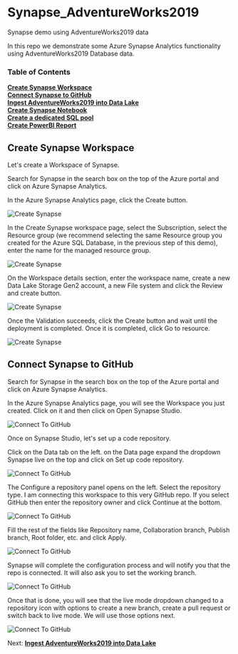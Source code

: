# Synapse_AdventureWorks2019
Synapse demo using AdventureWorks2019 data

In this repo we demonstrate some Azure Synapse Analytics functionality using AdventureWorks2019 Database data.

### Table of Contents

**[Create Synapse Workspace](#create-synapse-workspace)**<br>
**[Connect Synapse to GitHub](#connect-synapse-to-github)**<br>
**[Ingest AdventureWorks2019 into Data Lake](Ingest_To_DataLake.md#ingest-adventureworks2019-into-data-lake)**<br>
**[Create Synapse Notebook](Synapse_Notebook.md#create-synapse-notebook)**<br>
**[Create a dedicated SQL pool](Ingest_To_DW.md#create-a-dedicated-sql-pool)**<br>
**[Create PowerBI Report](PowerBI_Report.md#create-powerbi-report)**<br>

## Create Synapse Workspace

Let's create a Workspace of Synapse.

Search for Synapse in the search box on the top of the Azure portal and click on Azure Synapse Analytics.

In the Azure Synapse Analytics page, click the Create button.

![Create Synapse](./../images/CreateSynapse.png)

In the Create Synapse workspace page, select the Subscription, select the Resource group (we recommend selecting the same Resource group you created for the Azure SQL Database, in the previous step of this demo), enter the name for the managed resource group.

![Create Synapse](./../images/CreateSynapseII.png)

On the Workspace details section, enter the workspace name, create a new Data Lake Storage Gen2 account, a new File system and click the Review and create button.

![Create Synapse](./../images/CreateSynapseIII.png)

Once the Validation succeeds, click the Create button and wait until the deployment is completed. Once it is completed, click Go to resource.

![Create Synapse](./../images/CreateSynapseIV.png)

## Connect Synapse to GitHub

Search for Synapse in the search box on the top of the Azure portal and click on Azure Synapse Analytics.

In the Azure Synapse Analytics page, you will see the Workspace you just created. Click on it and then click on Open Synapse Studio.

![Connect To GitHub](./../images/ConnectToGitHub.png)

Once on Synapse Studio, let's set up a code repository.

Click on the Data tab on the left. on the Data page expand the dropdown Synapse live on the top and click on Set up code repository.

![Connect To GitHub](./../images/ConnectToGitHubI.png)

The Configure a repository panel opens on the left. Select the repository type. I am connecting this workspace to this very GitHub repo. If you select GitHub then enter the repository owner and click Continue at the bottom.

![Connect To GitHub](./../images/ConnectToGitHubII.png)

Fill the rest of the fields like Repository name, Collaboration branch, Publish branch, Root folder, etc. and click Apply.

![Connect To GitHub](./../images/ConnectToGitHubIII.png)

Synapse will complete the configuration process and will notify you that the repo is connected. It will also ask you to set the working branch.

![Connect To GitHub](./../images/ConnectToGitHubV.png)

Once that is done, you will see that the live mode dropdown changed to a repository icon with options to create a new branch, create a pull request or switch back to live mode. We will use those options next.

![Connect To GitHub](./../images/ConnectToGitHubIV.png)

Next: **[Ingest AdventureWorks2019 into Data Lake](Ingest_To_DataLake.md#ingest-adventureworks2019-into-data-lake)**<br>
